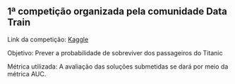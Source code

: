 ## 1ª competição organizada pela comunidade Data Train

Link da competição: [Kaggle](https://www.kaggle.com/c/data-train-competicao-ml-1-titanic/ "Kaggle")

Objetivo: Prever a probabilidade de sobreviver dos passageiros do Titanic

Métrica utilizada: A avaliação das soluções submetidas se dará por meio da métrica AUC.